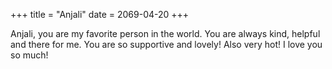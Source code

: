 +++
title = "Anjali"
date = 2069-04-20
+++

Anjali, you are my favorite person in the world. You are always kind, helpful and there for me. 
You are so supportive and lovely!
Also very hot!
I love you so much!